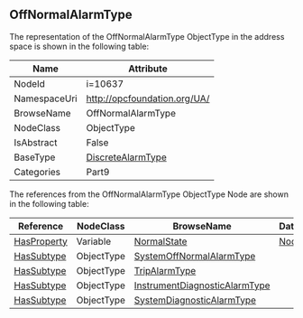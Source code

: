 <!-- objecttype -->
## OffNormalAlarmType
  
<!-- end of text -->
The representation of the OffNormalAlarmType ObjectType in the address space is shown in the following table:  

|Name|Attribute|
|---|---|
|NodeId|i=10637|
|NamespaceUri|http://opcfoundation.org/UA/|
|BrowseName|OffNormalAlarmType|
|NodeClass|ObjectType|
|IsAbstract|False|
|BaseType|[DiscreteAlarmType](../../../Part9/ObjectTypes/DiscreteAlarmType/readme.md)|
|Categories|Part9|

The references from the OffNormalAlarmType ObjectType Node are shown in the following table:  

|Reference|NodeClass|BrowseName|DataType|TypeDefinition|ModellingRule|
|---|---|---|---|---|---|
|[HasProperty](../../../Part3/ReferenceTypes/HasProperty/readme.md)|Variable|[NormalState](#NormalState)|[NodeId](../../../Part3/DataTypes/NodeId/readme.md)|[PropertyType](../../Part5/VariableTypes/PropertyType/readme.md)|[Mandatory](../../Objects/Mandatory/readme.md)|
|[HasSubtype](../../../Part3/ReferenceTypes/HasSubtype/readme.md)|ObjectType|[SystemOffNormalAlarmType](#SystemOffNormalAlarmType)||||
|[HasSubtype](../../../Part3/ReferenceTypes/HasSubtype/readme.md)|ObjectType|[TripAlarmType](#TripAlarmType)||||
|[HasSubtype](../../../Part3/ReferenceTypes/HasSubtype/readme.md)|ObjectType|[InstrumentDiagnosticAlarmType](#InstrumentDiagnosticAlarmType)||||
|[HasSubtype](../../../Part3/ReferenceTypes/HasSubtype/readme.md)|ObjectType|[SystemDiagnosticAlarmType](#SystemDiagnosticAlarmType)||||


